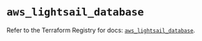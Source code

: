 # `aws_lightsail_database`

Refer to the Terraform Registry for docs: [`aws_lightsail_database`](https://registry.terraform.io/providers/hashicorp/aws/6.13.0/docs/resources/lightsail_database).
